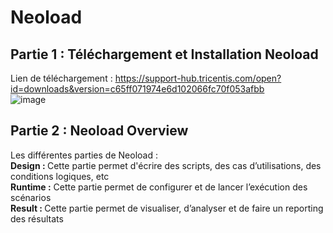 # Neoload
## Partie 1 : Téléchargement et Installation Neoload <br>
Lien de téléchargement :
https://support-hub.tricentis.com/open?id=downloads&version=c65ff071974e6d102066fc70f053afbb
<br>
![image](https://github.com/user-attachments/assets/7c125af0-a67f-48e2-bd87-b7e588d8cb77)
<br>
##  Partie 2 : Neoload Overview
Les différentes parties de Neoload : <br>
<b> Design : </b> Cette partie permet d'écrire des scripts, des cas d’utilisations, des conditions logiques, etc <br>
<b>Runtime :</b> Cette partie permet de configurer et de lancer l’exécution des scénarios <br>
<b>Result : </b> Cette partie permet de visualiser, d’analyser et de faire un reporting des résultats <br>


